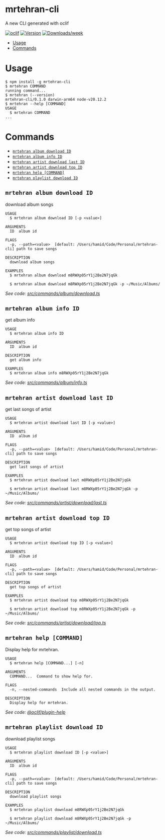 mrtehran-cli
=================

A new CLI generated with oclif


[![oclif](https://img.shields.io/badge/cli-oclif-brightgreen.svg)](https://oclif.io)
[![Version](https://img.shields.io/npm/v/mrtehran-cli.svg)](https://npmjs.org/package/mrtehran-cli)
[![Downloads/week](https://img.shields.io/npm/dw/mrtehran-cli.svg)](https://npmjs.org/package/mrtehran-cli)


<!-- toc -->
* [Usage](#usage)
* [Commands](#commands)
<!-- tocstop -->
# Usage
<!-- usage -->
```sh-session
$ npm install -g mrtehran-cli
$ mrtehran COMMAND
running command...
$ mrtehran (--version)
mrtehran-cli/0.1.0 darwin-arm64 node-v20.12.2
$ mrtehran --help [COMMAND]
USAGE
  $ mrtehran COMMAND
...
```
<!-- usagestop -->
# Commands
<!-- commands -->
* [`mrtehran album download ID`](#mrtehran-album-download-id)
* [`mrtehran album info ID`](#mrtehran-album-info-id)
* [`mrtehran artist download last ID`](#mrtehran-artist-download-last-id)
* [`mrtehran artist download top ID`](#mrtehran-artist-download-top-id)
* [`mrtehran help [COMMAND]`](#mrtehran-help-command)
* [`mrtehran playlist download ID`](#mrtehran-playlist-download-id)

## `mrtehran album download ID`

download album songs

```
USAGE
  $ mrtehran album download ID [-p <value>]

ARGUMENTS
  ID  album id

FLAGS
  -p, --path=<value>  [default: /Users/hamid/Code/Personal/mrtehran-cli] path to save songs

DESCRIPTION
  download album songs

EXAMPLES
  $ mrtehran album download m8RWXp05rY1j2Be2N7jqGk

  $ mrtehran album download m8RWXp05rY1j2Be2N7jqGk -p ~/Music/Albums/
```

_See code: [src/commands/album/download.ts](https://github.com/HamidNE/mrtehran-cli/blob/v0.1.0/src/commands/album/download.ts)_

## `mrtehran album info ID`

get album info

```
USAGE
  $ mrtehran album info ID

ARGUMENTS
  ID  album id

DESCRIPTION
  get album info

EXAMPLES
  $ mrtehran album info m8RWXp05rY1j2Be2N7jqGk
```

_See code: [src/commands/album/info.ts](https://github.com/HamidNE/mrtehran-cli/blob/v0.1.0/src/commands/album/info.ts)_

## `mrtehran artist download last ID`

get last songs of artist

```
USAGE
  $ mrtehran artist download last ID [-p <value>]

ARGUMENTS
  ID  album id

FLAGS
  -p, --path=<value>  [default: /Users/hamid/Code/Personal/mrtehran-cli] path to save songs

DESCRIPTION
  get last songs of artist

EXAMPLES
  $ mrtehran artist download last m8RWXp05rY1j2Be2N7jqGk

  $ mrtehran artist download last m8RWXp05rY1j2Be2N7jqGk -p ~/Music/Albums/
```

_See code: [src/commands/artist/download/last.ts](https://github.com/HamidNE/mrtehran-cli/blob/v0.1.0/src/commands/artist/download/last.ts)_

## `mrtehran artist download top ID`

get top songs of artist

```
USAGE
  $ mrtehran artist download top ID [-p <value>]

ARGUMENTS
  ID  album id

FLAGS
  -p, --path=<value>  [default: /Users/hamid/Code/Personal/mrtehran-cli] path to save songs

DESCRIPTION
  get top songs of artist

EXAMPLES
  $ mrtehran artist download top m8RWXp05rY1j2Be2N7jqGk

  $ mrtehran artist download top m8RWXp05rY1j2Be2N7jqGk -p ~/Music/Albums/
```

_See code: [src/commands/artist/download/top.ts](https://github.com/HamidNE/mrtehran-cli/blob/v0.1.0/src/commands/artist/download/top.ts)_

## `mrtehran help [COMMAND]`

Display help for mrtehran.

```
USAGE
  $ mrtehran help [COMMAND...] [-n]

ARGUMENTS
  COMMAND...  Command to show help for.

FLAGS
  -n, --nested-commands  Include all nested commands in the output.

DESCRIPTION
  Display help for mrtehran.
```

_See code: [@oclif/plugin-help](https://github.com/oclif/plugin-help/blob/v6.0.22/src/commands/help.ts)_

## `mrtehran playlist download ID`

download playlist songs

```
USAGE
  $ mrtehran playlist download ID [-p <value>]

ARGUMENTS
  ID  album id

FLAGS
  -p, --path=<value>  [default: /Users/hamid/Code/Personal/mrtehran-cli] path to save songs

DESCRIPTION
  download playlist songs

EXAMPLES
  $ mrtehran playlist download m8RWXp05rY1j2Be2N7jqGk

  $ mrtehran playlist download m8RWXp05rY1j2Be2N7jqGk -p ~/Music/Albums/
```

_See code: [src/commands/playlist/download.ts](https://github.com/HamidNE/mrtehran-cli/blob/v0.1.0/src/commands/playlist/download.ts)_
<!-- commandsstop -->
